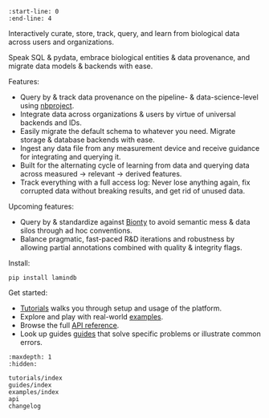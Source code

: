 ```{include} ../README.md
:start-line: 0
:end-line: 4
```

Interactively curate, store, track, query, and learn from biological data across users and organizations.

Speak SQL & pydata, embrace biological entities & data provenance, and migrate data models & backends with ease.

Features:

- Query by & track data provenance on the pipeline- & data-science-level using [nbproject](https://lamin.ai/nbproject).
- Integrate data across organizations & users by virtue of universal backends and IDs.
- Easily migrate the default schema to whatever you need. Migrate storage & database backends with ease.
- Ingest any data file from any measurement device and receive guidance for integrating and querying it.
- Built for the alternating cycle of learning from data and querying data across measured → relevant → derived features.
- Track everything with a full access log: Never lose anything again, fix corrupted data without breaking results, and get rid of unused data.

Upcoming features:

- Query by & standardize against [Bionty](https://lamin.ai/bionty) to avoid semantic mess & data silos through ad hoc conventions.
- Balance pragmatic, fast-paced R&D iterations and robustness by allowing partial annotations combined with quality & integrity flags.

Install:

```
pip install lamindb
```

Get started:

- [Tutorials](tutorials/index) walks you through setup and usage of the platform.
- Explore and play with real-world [examples](examples/index).
- Browse the full [API reference](api).
- Look up guides [guides](guides/index) that solve specific problems or illustrate common errors.

```{toctree}
:maxdepth: 1
:hidden:

tutorials/index
guides/index
examples/index
api
changelog
```
